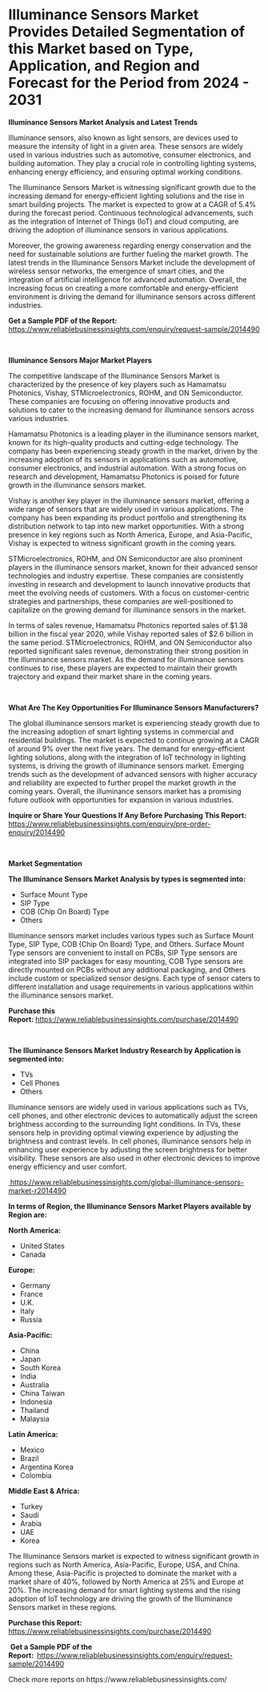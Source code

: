 <p><h1>Illuminance Sensors Market Provides Detailed Segmentation of this Market based on Type, Application, and Region and Forecast for the Period from 2024 - 2031</h1></p><p><strong>Illuminance Sensors Market Analysis and Latest Trends</strong></p>
<p><p>Illuminance sensors, also known as light sensors, are devices used to measure the intensity of light in a given area. These sensors are widely used in various industries such as automotive, consumer electronics, and building automation. They play a crucial role in controlling lighting systems, enhancing energy efficiency, and ensuring optimal working conditions.</p><p>The Illuminance Sensors Market is witnessing significant growth due to the increasing demand for energy-efficient lighting solutions and the rise in smart building projects. The market is expected to grow at a CAGR of 5.4% during the forecast period. Continuous technological advancements, such as the integration of Internet of Things (IoT) and cloud computing, are driving the adoption of illuminance sensors in various applications.</p><p>Moreover, the growing awareness regarding energy conservation and the need for sustainable solutions are further fueling the market growth. The latest trends in the Illuminance Sensors Market include the development of wireless sensor networks, the emergence of smart cities, and the integration of artificial intelligence for advanced automation. Overall, the increasing focus on creating a more comfortable and energy-efficient environment is driving the demand for illuminance sensors across different industries.</p></p>
<p><strong>Get a Sample PDF of the Report:&nbsp;</strong> <a href="https://www.reliablebusinessinsights.com/enquiry/request-sample/2014490">https://www.reliablebusinessinsights.com/enquiry/request-sample/2014490</a></p>
<p>&nbsp;</p>
<p><strong>Illuminance Sensors Major Market Players</strong></p>
<p><p>The competitive landscape of the Illuminance Sensors Market is characterized by the presence of key players such as Hamamatsu Photonics, Vishay, STMicroelectronics, ROHM, and ON Semiconductor. These companies are focusing on offering innovative products and solutions to cater to the increasing demand for illuminance sensors across various industries.</p><p>Hamamatsu Photonics is a leading player in the illuminance sensors market, known for its high-quality products and cutting-edge technology. The company has been experiencing steady growth in the market, driven by the increasing adoption of its sensors in applications such as automotive, consumer electronics, and industrial automation. With a strong focus on research and development, Hamamatsu Photonics is poised for future growth in the illuminance sensors market.</p><p>Vishay is another key player in the illuminance sensors market, offering a wide range of sensors that are widely used in various applications. The company has been expanding its product portfolio and strengthening its distribution network to tap into new market opportunities. With a strong presence in key regions such as North America, Europe, and Asia-Pacific, Vishay is expected to witness significant growth in the coming years.</p><p>STMicroelectronics, ROHM, and ON Semiconductor are also prominent players in the illuminance sensors market, known for their advanced sensor technologies and industry expertise. These companies are consistently investing in research and development to launch innovative products that meet the evolving needs of customers. With a focus on customer-centric strategies and partnerships, these companies are well-positioned to capitalize on the growing demand for illuminance sensors in the market.</p><p>In terms of sales revenue, Hamamatsu Photonics reported sales of $1.38 billion in the fiscal year 2020, while Vishay reported sales of $2.6 billion in the same period. STMicroelectronics, ROHM, and ON Semiconductor also reported significant sales revenue, demonstrating their strong position in the illuminance sensors market. As the demand for illuminance sensors continues to rise, these players are expected to maintain their growth trajectory and expand their market share in the coming years.</p></p>
<p>&nbsp;</p>
<p><strong>What Are The Key Opportunities For Illuminance Sensors Manufacturers?</strong></p>
<p><p>The global illuminance sensors market is experiencing steady growth due to the increasing adoption of smart lighting systems in commercial and residential buildings. The market is expected to continue growing at a CAGR of around 9% over the next five years. The demand for energy-efficient lighting solutions, along with the integration of IoT technology in lighting systems, is driving the growth of illuminance sensors market. Emerging trends such as the development of advanced sensors with higher accuracy and reliability are expected to further propel the market growth in the coming years. Overall, the illuminance sensors market has a promising future outlook with opportunities for expansion in various industries.</p></p>
<p><strong>Inquire or Share Your Questions If Any Before Purchasing This Report:</strong> <a href="https://www.reliablebusinessinsights.com/enquiry/pre-order-enquiry/2014490">https://www.reliablebusinessinsights.com/enquiry/pre-order-enquiry/2014490</a></p>
<p>&nbsp;</p>
<p><strong>Market Segmentation</strong></p>
<p><strong>The Illuminance Sensors Market Analysis by types is segmented into:</strong></p>
<p><ul><li>Surface Mount Type</li><li>SIP Type</li><li>COB (Chip On Board) Type</li><li>Others</li></ul></p>
<p><p>Illuminance sensors market includes various types such as Surface Mount Type, SIP Type, COB (Chip On Board) Type, and Others. Surface Mount Type sensors are convenient to install on PCBs, SIP Type sensors are integrated into SIP packages for easy mounting, COB Type sensors are directly mounted on PCBs without any additional packaging, and Others include custom or specialized sensor designs. Each type of sensor caters to different installation and usage requirements in various applications within the illuminance sensors market.</p></p>
<p><strong>Purchase this Report:&nbsp;</strong><a href="https://www.reliablebusinessinsights.com/purchase/2014490">https://www.reliablebusinessinsights.com/purchase/2014490</a></p>
<p>&nbsp;</p>
<p><strong>The Illuminance Sensors Market Industry Research by Application is segmented into:</strong></p>
<p><ul><li>TVs</li><li>Cell Phones</li><li>Others</li></ul></p>
<p><p>Illuminance sensors are widely used in various applications such as TVs, cell phones, and other electronic devices to automatically adjust the screen brightness according to the surrounding light conditions. In TVs, these sensors help in providing optimal viewing experience by adjusting the brightness and contrast levels. In cell phones, illuminance sensors help in enhancing user experience by adjusting the screen brightness for better visibility. These sensors are also used in other electronic devices to improve energy efficiency and user comfort.</p></p>
<p><a href="https://www.reliablebusinessinsights.com/global-illuminance-sensors-market-r2014490">&nbsp;https://www.reliablebusinessinsights.com/global-illuminance-sensors-market-r2014490</a></p>
<p><strong>In terms of Region, the Illuminance Sensors Market Players available by Region are:</strong></p>
<p>
    <p> <strong> North America: </strong>
        <ul>
            <li>United States</li>
            <li>Canada</li>
        </ul>
        </p> 
    <p> <strong> Europe: </strong>
        <ul>
            <li>Germany</li>
            <li>France</li>
            <li>U.K.</li>
            <li>Italy</li>
            <li>Russia</li>
        </ul>
        </p> 
    <p> <strong> Asia-Pacific: </strong>
        <ul>
            <li>China</li>
            <li>Japan</li>
            <li>South Korea</li>
            <li>India</li>
            <li>Australia</li>
            <li>China Taiwan</li>
            <li>Indonesia</li>
            <li>Thailand</li>
            <li>Malaysia</li>
        </ul>
        </p> 
    <p> <strong> Latin America: </strong>
        <ul>
            <li>Mexico</li>
            <li>Brazil</li>
            <li>Argentina Korea</li>
            <li>Colombia</li>
        </ul>
        </p> 
    <p> <strong> Middle East & Africa: </strong>
        <ul>
            <li>Turkey</li>
            <li>Saudi</li>
            <li>Arabia</li>
            <li>UAE</li>
            <li>Korea</li>
        </ul>
    </p>
    </p>
<p><p>The Illuminance Sensors market is expected to witness significant growth in regions such as North America, Asia-Pacific, Europe, USA, and China. Among these, Asia-Pacific is projected to dominate the market with a market share of 40%, followed by North America at 25% and Europe at 20%. The increasing demand for smart lighting systems and the rising adoption of IoT technology are driving the growth of the Illuminance Sensors market in these regions.</p></p>
<p><strong>Purchase this Report: </strong><a href="https://www.reliablebusinessinsights.com/purchase/2014490">https://www.reliablebusinessinsights.com/purchase/2014490</a></p>
<p>&nbsp;<strong>Get a Sample PDF of the Report:&nbsp;&nbsp;</strong><a href="https://www.reliablebusinessinsights.com/enquiry/request-sample/2014490">https://www.reliablebusinessinsights.com/enquiry/request-sample/2014490</a></p>
<p><strong></strong></p>
<p>Check more reports on https://www.reliablebusinessinsights.com/</p>